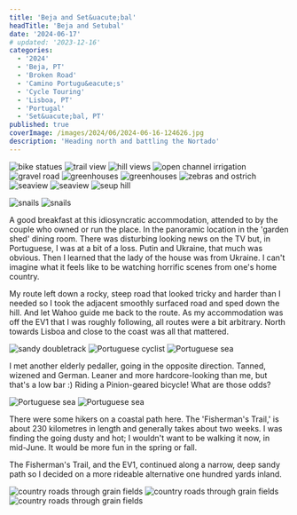 ```yaml
---
title: 'Beja and Set&uacute;bal'
headTitle: 'Beja and Setubal'
date: '2024-06-17'
# updated: '2023-12-16'
categories:
  - '2024'
  - 'Beja, PT'
  - 'Broken Road'
  - 'Camino Portugu&eacute;s'
  - 'Cycle Touring'
  - 'Lisboa, PT'
  - 'Portugal'
  - 'Set&uacute;bal, PT'
published: true
coverImage: /images/2024/06/2024-06-16-124626.jpg
description: 'Heading north and battling the Nortado'
---
```


<script>
	import Callout from '$lib/components/Callout.svelte'
  import Img from '$lib/components/Img.svelte' 
  import DayCardHGroup from '$lib/components/DayCardHGroup.svelte' 
</script>

<section class="card">

<DayCardHGroup
  where="Odeceixe, Faro &ndash; Vila Nova de Milfontes, Beja"
  when="6/15/2024"
  distance="48.0 km, 416 m, 3577.3 km to date" 
/>

<Img
  src="/images/2024/06/2024-06-15-114803.jpg"
  alt="bike statues"
  caption="I think my rig looks more comfortable."
/>
<Img
  src="/images/2024/06/2024-06-15-121813.jpg"
  alt="trail view"
  caption="Sandy double-track: Where is cycle.travel taking me?"
/>
<Img
  src="/images/2024/06/2024-06-15-121913.jpg"
  alt="hill views"
  caption="It's getting hillier."
/>
<Img
  src="/images/2024/06/2024-06-15-123315.jpg"
  alt="open channel irrigation"
  caption="How much is lost to evaporation?"
/>
<Img
  src="/images/2024/06/2024-06-15-123719.jpg"
  alt="gravel road"
  caption="Gravel! Would bigger tyres have worked better for this trip?"
/>
<Img
  src="/images/2024/06/2024-06-15-125451.jpg"
  alt="greenhouses"
  caption="Strawberries grown under cover."
/>
<Img
  src="/images/2024/06/2024-06-15-125506.jpg"
  alt="greenhouses"
/>
<Img
  src="/images/2024/06/2024-06-15-133100.jpg"
  alt="zebras and ostrich"
  caption="Have I been out in the sun too long? Am I seeing things?"
/>
<Img
  src="/images/2024/06/2024-06-15-133759.jpg"
  alt="seaview"
  caption="A glimpse of the sea"
/>
<Img
  src="/images/2024/06/2024-06-15-145838.jpg"
  alt="seaview"
  caption="And steep downhill to join it"
/>
<Img
  src="/images/2024/06/2024-06-15-150838.jpg"
  alt="seup hill"
  caption="And steep uphill to leave it. Not all ridden."
/>

<Img
  src="/images/2024/06/2024-06-15-161737.jpg"
  alt="snails"
  caption="Someone's dinner?"
/>
<Img
  src="/images/2024/06/2024-06-15-190543.jpg"
  alt="snails"
  caption="And across the bridge into Vila Nova de Milfontes for the night."
/>

</section>

<section class="card">

<DayCardHGroup
  where="Vila Nova de Milfontes, Beja &ndash; Vila Nova de Santo Andr&eacute;, Set&uacute;bal"
  when="6/16/2024"
  distance="55.4 km, 434 m, 3632.7km to date" 
/>

  <p>A good breakfast at this idiosyncratic accommodation, attended to by the couple who owned or run the place. In the panoramic location in the 'garden shed' dining room. There was disturbing looking news on the TV but, in Portuguese, I was at a bit of a loss. Putin and Ukraine, that much was obvious. Then I learned that the lady of the house was from Ukraine. I can't imagine what it feels like to be watching horrific scenes from one's home country.</p>

  <p>My route left down a rocky, steep road that looked tricky and harder than I needed so I took the adjacent smoothly surfaced road and sped down the hill. And let Wahoo guide me back to the route. As my accommodation was off the EV1 that I was roughly following, all routes were a bit arbitrary. North towards Lisboa and close to the coast was all that mattered.</p>

<Img
  src="/images/2024/06/2024-06-16-113240.jpg"
  alt="sandy doubletrack"
  caption="Fine sand, tough pedalling"
/>
<Img
  src="/images/2024/06/2024-06-16-114055.jpg"
  alt="Portuguese cyclist"
  caption="Another two-wheeler"
/>
<Img
  src="/images/2024/06/2024-06-16-122457.jpg"
  alt="Portuguese sea"
/>

<p>I met another elderly pedaller, going in the opposite direction. Tanned, wizened and German. Leaner and more hardcore-looking than me, but that's a low bar :) Riding a Pinion-geared bicycle! What are those odds?</p>
<!-- <Img
  src="/images/2024/06/2024-06-16-124411.jpg"
  alt="Portuguese sea"
  caption="Down to sea-level; always a mixed blessing."
/> -->
<Img
  src="/images/2024/06/2024-06-16-124424.jpg"
  alt="Portuguese sea"
  caption="Down to sea-level; always a mixed blessing."
/>
<Img
  src="/images/2024/06/2024-06-16-124626.jpg"
  alt="Portuguese sea"
/>
<p>There were some hikers on a coastal path here. The 'Fisherman's Trail,' is about 230 kilometres in length and generally takes about two weeks. I was finding the going dusty and hot; I wouldn't want to be walking it now, in mid-June. It would be more fun in the spring or fall.</p>

<p>The Fisherman's Trail, and the EV1, continued along a narrow, deep sandy path so I decided on a more rideable alternative one hundred yards inland.</p>
<Img
  src="/images/2024/06/2024-06-16-130807.jpg"
  alt="country roads through grain fields"
/>
<Img
  src="/images/2024/06/2024-06-16-130823.jpg"
  alt="country roads through grain fields"
/>
<!-- <Img
  src="/images/2024/06/2024-06-16-172259.jpg"
  alt="country roads through grain fields"
/> -->
<Img
  src="/images/2024/06/2024-06-16-172308.jpg"
  alt="country roads through grain fields"
  caption="Pine sap harvesting?"
/>

</section>
